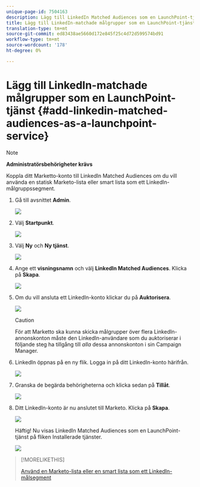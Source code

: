 ```yaml
---
unique-page-id: 7504163
description: Lägg till LinkedIn Matched Audiences som en LaunchPoint-tjänst - Marketo Docs - Produktdokumentation
title: Lägg till LinkedIn-matchade målgrupper som en LaunchPoint-tjänst
translation-type: tm+mt
source-git-commit: ed83438ae5660d172e845f25c4d72d599574bd91
workflow-type: tm+mt
source-wordcount: '178'
ht-degree: 0%

---
```



# Lägg till LinkedIn-matchade målgrupper som en LaunchPoint-tjänst {#add-linkedin-matched-audiences-as-a-launchpoint-service}

>[!NOTE]
>
>**Administratörsbehörigheter krävs**

Koppla ditt Marketto-konto till LinkedIn Matched Audiences om du vill använda en statisk Marketo-lista eller smart lista som ett LinkedIn-målgruppssegment.

1. Gå till avsnittet **Admin**.

   ![](assets/admin.png)

1. Välj **Startpunkt**.

   ![](assets/image2014-12-5-14-3a35-3a27.png)

1. Välj **Ny** och **Ny tjänst**.

   ![](assets/image2014-12-5-14-3a37-3a33.png)

1. Ange ett **visningsnamn** och välj **LinkedIn Matched Audiences**. Klicka på **Skapa**.

   ![](assets/image2018-2-23-14-3a25-3a39.png)

1. Om du vill ansluta ett LinkedIn-konto klickar du på **Auktorisera**.

   ![](assets/authorizeaccount.png)

   >[!CAUTION]
   >
   >För att Marketto ska kunna skicka målgrupper över flera LinkedIn-annonskonton måste den LinkedIn-användare som du auktoriserar i följande steg ha tillgång till *alla* dessa annonskonton i sin Campaign Manager.

1. LinkedIn öppnas på en ny flik. Logga in på ditt LinkedIn-konto härifrån.

   ![](assets/image2018-2-23-14-3a32-3a20.png)

1. Granska de begärda behörigheterna och klicka sedan på **Tillåt**.

   ![](assets/li-permissions.png)

1. Ditt LinkedIn-konto är nu anslutet till Marketo. Klicka på **Skapa**.

   ![](assets/image2018-2-23-14-3a35-3a55.png)

   Häftig! Nu visas LinkedIn Matched Audiences som en LaunchPoint-tjänst på fliken Installerade tjänster.

   ![](assets/bartholomew2.png)

>[!MORELIKETHIS]
>
>[Använd en Marketo-lista eller en smart lista som ett LinkedIn-målsegment](/help/marketo/product-docs/demand-generation/social/social-functions/use-a-marketo-list-or-smart-list-as-a-linkedin-audience-segment.md)
